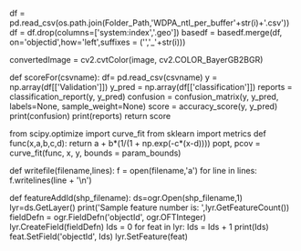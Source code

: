 df = pd.read_csv(os.path.join(Folder_Path,'WDPA_ntl_per_buffer'+str(i)+'.csv'))
df = df.drop(columns=['system:index','.geo'])
basedf = basedf.merge(df, on='objectid',how='left',suffixes = ('','_'+str(i)))

<!-- opencv -->
convertedImage = cv2.cvtColor(image, cv2.COLOR_BayerGB2BGR)


<!-- sklearn -->
def scoreFor(csvname):
    df= pd.read_csv(csvname) 
    y = np.array(df[['Validation']])
    y_pred = np.array(df[['classification']])
    reports = classification_report(y, y_pred)
    confusion = confusion_matrix(y, y_pred, labels=None, sample_weight=None)
    score = accuracy_score(y, y_pred)
    print(confusion)
    print(reports)
    return score


from scipy.optimize import curve_fit
from sklearn import metrics
def func(x,a,b,c,d):
    return a + b*(1/(1 + np.exp(-c*(x-d))))
popt, pcov = curve_fit(func, x, y, bounds = param_bounds)

def writefile(filename,lines):
    f = open(filename,'a')
    for line in lines:
        f.writelines(line + '\n')

<!-- GDAL addID -->
def featureAddId(shp_filename):
    ds=ogr.Open(shp_filename,1)
    lyr=ds.GetLayer()
    print('Sample feature number is: ',lyr.GetFeatureCount())
    fieldDefn = ogr.FieldDefn('objectId', ogr.OFTInteger)
    lyr.CreateField(fieldDefn)
    Ids = 0
    for feat in lyr:
        Ids = Ids + 1
        print(Ids)
        feat.SetField('objectId', Ids)
        lyr.SetFeature(feat)
